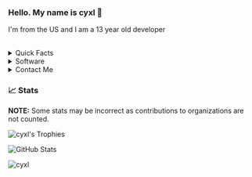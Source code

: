 ### Hello. My name is cyxl 👋
I'm from the US and I am a 13 year old developer
<br/><br/>
<!--suppress HtmlDeprecatedAttribute -->
<details>
  <summary>Quick Facts</summary><br/>
  
  * Gender / Sexuality: Straight Male
  * Pronunciations: He, Him

</details>


<details>
  <summary>Software</summary><br/>
  
  * IDE: IntelliJ IDEA, Pycharm, and Visual Studio 
  * Text Editor: Sublime text 3 
  * Host OS: Windows
  * VM: Ubuntu 20.04 (highly recommend)
  * Browser: Brave 
  
 </details>
 
 </details>


<details>
  <summary>Contact Me</summary><br/>
 
  * Discord: @cyxl#0001
  * Email: cyxlpublic@gmail.com

</details>


 
### 📈 Stats

**NOTE:** Some stats may be incorrect as contributions to organizations
are not counted.

![cyxl's Trophies](https://github-profile-trophy.vercel.app/?username=cyxl&theme=onedark&row=2&column=3)

![GitHub Stats](https://github-readme-stats.vercel.app/api?username=cyxl&count_private=true&theme=tokyonight&show_icons=true)


<p> <img src="https://komarev.com/ghpvc/?username=cyxlf&color=8E64D0" alt="cyxl" /> </p>
